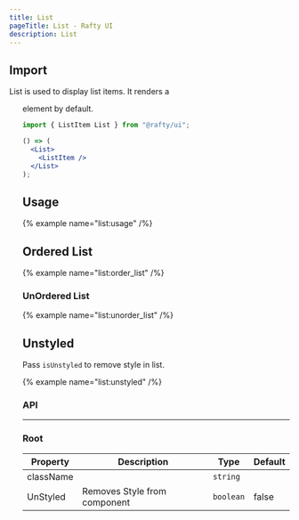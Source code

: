 ```yaml
---
title: List
pageTitle: List - Rafty UI
description: List
---
```


## Import

List is used to display list items. It renders a <ul> element by default.

```jsx
import { ListItem List } from "@rafty/ui";

() => (
  <List>
    <ListItem />
  </List>
);
```

## Usage

{% example name="list:usage" /%}

## Ordered List

{% example name="list:order_list" /%}

### UnOrdered List

{% example name="list:unorder_list" /%}

## Unstyled

Pass `isUnstyled` to remove style in list.

{% example name="list:unstyled" /%}

### API

---

### Root

| Property  | Description                  | Type      | Default |
| --------- | ---------------------------- | --------- | ------- |
| className |                              | `string`  |         |
| UnStyled  | Removes Style from component | `boolean` | false   |
